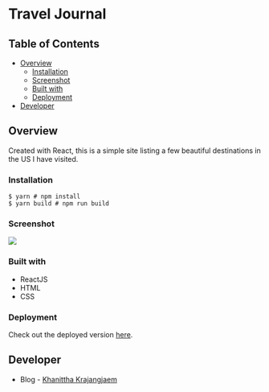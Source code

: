 # Travel Journal

## Table of Contents

- [Overview](#overview)
  - [Installation](#installation)
  - [Screenshot](#screenshot)
  - [Built with](#built-with)
  - [Deployment](#deployment)
- [Developer](#Developer)


## Overview
Created with React, this is a simple site listing a few beautiful destinations in the US I have visited.

### Installation
```
$ yarn # npm install
$ yarn build # npm run build
````

### Screenshot
![](./images/screenshot.png)

### Built with

- ReactJS
- HTML
- CSS

### Deployment

Check out the deployed version [here](https://lighthearted-madeleine-8761f1.netlify.app/).



## Developer

- Blog - [Khanittha Krajangjaem](https://medium.com/@kkkraj)